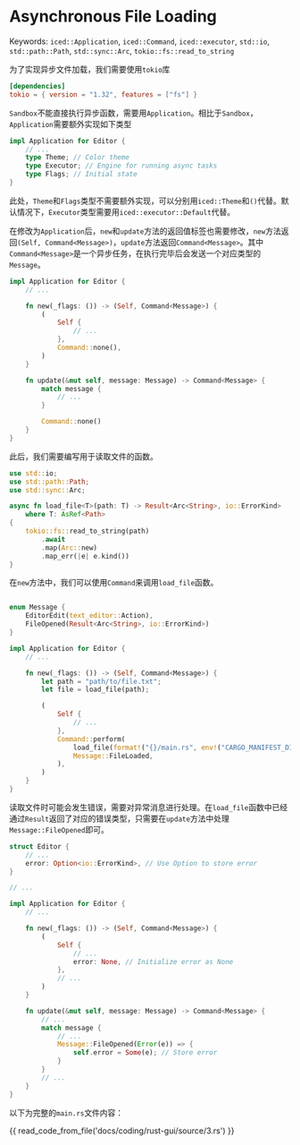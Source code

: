 # Asynchronous File Loading

Keywords: `iced::Application`, `iced::Command`, `iced::executor`, `std::io`, `std::path::Path`, `std::sync::Arc`, `tokio::fs::read_to_string`

为了实现异步文件加载，我们需要使用`tokio`库

```toml
[dependencies]
tokio = { version = "1.32", features = ["fs"] }
```

`Sandbox`不能直接执行异步函数，需要用`Application`。相比于`Sandbox`，`Application`需要额外实现如下类型

```rust
impl Application for Editor {
    // ...
    type Theme; // Color theme
    type Executor; // Engine for running async tasks
    type Flags; // Initial state
}
```

此处，`Theme`和`Flags`类型不需要额外实现，可以分别用`iced::Theme`和`()`代替。默认情况下，`Executor`类型需要用`iced::executor::Default`代替。

在修改为`Application`后，`new`和`update`方法的返回值标签也需要修改，`new`方法返回`(Self, Command<Message>)`，`update`方法返回`Command<Message>`。其中`Command<Message>`是一个异步任务，在执行完毕后会发送一个对应类型的`Message`。

```rust
impl Application for Editor {
    // ...

    fn new(_flags: ()) -> (Self, Command<Message>) {
        (
            Self {
                // ...
            },
            Command::none(),
        )
    }

    fn update(&mut self, message: Message) -> Command<Message> {
        match message {
            // ...
        }

        Command::none()
    }
}
```

此后，我们需要编写用于读取文件的函数。

```rust
use std::io;
use std::path::Path;
use std::sync::Arc;

async fn load_file<T>(path: T) -> Result<Arc<String>, io::ErrorKind>
    where T: AsRef<Path>
{
    tokio::fs::read_to_string(path)
        .await
        .map(Arc::new)
        .map_err(|e| e.kind())
}
```

在`new`方法中，我们可以使用`Command`来调用`load_file`函数。

```rust

enum Message {
    EditorEdit(text_editor::Action),
    FileOpened(Result<Arc<String>, io::ErrorKind>)
}

impl Application for Editor {
    // ...

    fn new(_flags: ()) -> (Self, Command<Message>) {
        let path = "path/to/file.txt";
        let file = load_file(path);

        (
            Self {
                // ...
            },
            Command::perform(
                load_file(format!("{}/main.rs", env!("CARGO_MANIFEST_DIR"))),
                Message::FileLoaded,
            ),
        )
    }
}
```

读取文件时可能会发生错误，需要对异常消息进行处理。在`load_file`函数中已经通过`Result`返回了对应的错误类型，只需要在`update`方法中处理`Message::FileOpened`即可。

```rust
struct Editor {
    // ...
    error: Option<io::ErrorKind>, // Use Option to store error
}

// ...

impl Application for Editor {
    // ...

    fn new(_flags: ()) -> (Self, Command<Message>) {
        (
            Self {
                // ...
                error: None, // Initialize error as None
            },
            // ...
        )
    }

    fn update(&mut self, message: Message) -> Command<Message> {
        // ...
        match message {
            // ...
            Message::FileOpened(Error(e)) => {
                self.error = Some(e); // Store error
            }
        }
        // ...
    }
}
```

以下为完整的`main.rs`文件内容：

{{ read_code_from_file('docs/coding/rust-gui/source/3.rs') }}
